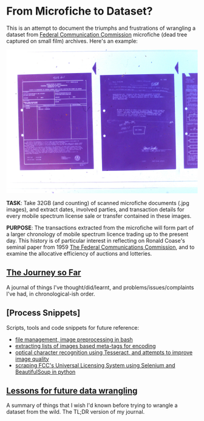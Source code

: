 # From Microfiche to Dataset?

This is an attempt to document the triumphs and frustrations of wrangling a dataset from [Federal Communication Commission](https://www.fcc.gov/) microfiche (dead tree captured on small film) archives. Here's an example:

![microfiche](scans/FCIA.jpg.jpg)

**TASK**: Take 32GB (and counting) of scanned microfiche documents (.jpg images), and extract dates, involved parties, and transaction details for every mobile spectrum license sale or transfer contained in these images.

**PURPOSE**: The transactions extracted from the microfiche will form part of a larger chronology of mobile spectrum licence trading up to the present day. This history is of particular interest in reflecting on Ronald Coase's seminal paper from 1959 [The Federal Communications Commission](http://www.jstor.org/stable/724927), and to examine the allocative efficiency of auctions and lotteries.

## [The Journey so Far](journal.md)

A journal of things I've thought/did/learnt, and problems/issues/complaints I've had, in chronological-ish order.   

## [Process Snippets]

Scripts, tools and code snippets for future reference:

- [file management, image preprocessing in bash](transformations.ipynb)
- [extracting lists of images based meta-tags for encoding]()
- [optical character recognition using Tesseract, and attempts to improve image quality]()
- [scraping FCC's Universal Licensing System using Selenium and BeautifulSoup in python]()

## [Lessons for future data wrangling](learnings.md)

A summary of things that I wish I'd known before trying to wrangle a dataset from the wild. The TL;DR version of my journal. 
